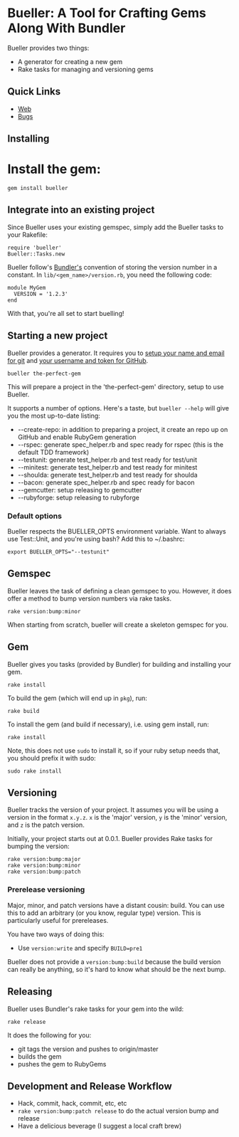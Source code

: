 # Bueller: A Tool for Crafting Gems Along With Bundler

Bueller provides two things:

 * A generator for creating a new gem
 * Rake tasks for managing and versioning gems

## Quick Links

 * [Web](http://dkastner.github.com/bueller)
 * [Bugs](http://github.com/dkastner/bueller/issues)

## Installing

# Install the gem:
    gem install bueller

## Integrate into an existing project

Since Bueller uses your existing gemspec, simply add the Bueller tasks to your Rakefile:

    require 'bueller'
    Bueller::Tasks.new

Bueller follow's [Bundler's](http://gembundler.com) convention of storing the version number in a constant. In `lib/<gem_name>/version.rb`, you need the following code:

    module MyGem
      VERSION = '1.2.3'
    end

With that, you're all set to start buelling!

## Starting a new project

Bueller provides a generator. It requires you to [setup your name and email for git](http://help.github.com/git-email-settings/) and [your username and token for GitHub](http://github.com/guides/local-github-config).

    bueller the-perfect-gem

This will prepare a project in the 'the-perfect-gem' directory, setup to use Bueller.

It supports a number of options. Here's a taste, but `bueller --help` will give you the most up-to-date listing:

 * --create-repo: in addition to preparing a project, it create an repo up on GitHub and enable RubyGem generation
 * --rspec: generate spec_helper.rb and spec ready for rspec (this is the default TDD framework)
 * --testunit: generate test_helper.rb and test ready for test/unit
 * --minitest: generate test_helper.rb and test ready for minitest
 * --shoulda: generate test_helper.rb and test ready for shoulda
 * --bacon: generate spec_helper.rb and spec ready for bacon
 * --gemcutter: setup releasing to gemcutter
 * --rubyforge: setup releasing to rubyforge

### Default options

Bueller respects the BUELLER_OPTS environment variable. Want to always use Test::Unit, and you're using bash? Add this to ~/.bashrc:

    export BUELLER_OPTS="--testunit"

## Gemspec

Bueller leaves the task of defining a clean gemspec to you. However, it does offer a method to bump version numbers via rake tasks.

    rake version:bump:minor

When starting from scratch, bueller will create a skeleton gemspec for you.

## Gem

Bueller gives you tasks (provided by Bundler) for building and installing your gem.

    rake install

To build the gem (which will end up in `pkg`), run:

    rake build

To install the gem (and build if necessary), i.e. using gem install, run:

    rake install

Note, this does not use `sudo` to install it, so if your ruby setup needs that, you should prefix it with sudo:

    sudo rake install

## Versioning

Bueller tracks the version of your project. It assumes you will be using a version in the format `x.y.z`. `x` is the 'major' version, `y` is the 'minor' version, and `z` is the patch version.

Initially, your project starts out at 0.0.1. Bueller provides Rake tasks for bumping the version:

    rake version:bump:major
    rake version:bump:minor
    rake version:bump:patch

### Prerelease versioning

Major, minor, and patch versions have a distant cousin: build. You can use this to add an arbitrary (or you know, regular type) version. This is particularly useful for prereleases.

You have two ways of doing this:

 * Use `version:write` and specify `BUILD=pre1`

Bueller does not provide a `version:bump:build` because the build version can really be anything, so it's hard to know what should be the next bump.

## Releasing

Bueller uses Bundler's rake tasks for your gem into the wild:

    rake release

It does the following for you:

 * git tags the version and pushes to origin/master
 * builds the gem
 * pushes the gem to RubyGems

## Development and Release Workflow

 * Hack, commit, hack, commit, etc, etc
 * `rake version:bump:patch release` to do the actual version bump and release
 * Have a delicious beverage (I suggest a local craft brew)
